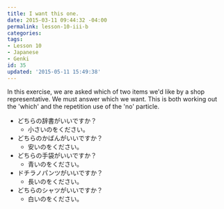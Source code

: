 ```yaml
---
title: I want this one.
date: 2015-03-11 09:44:32 -04:00
permalink: lesson-10-iii-b
categories:
tags:
- Lesson 10
- Japanese
- Genki
id: 35
updated: '2015-05-11 15:49:38'
---
```


In this exercise, we are asked which of two items we'd like by a shop representative. We must answer which we want. This is both working out the 'which' and the repetition use of the 'no' particle.

- どちらの辞書がいいですか？
  - 小さいのをください。
- どちらのかばんがいいですか？
  - 安いのをください。
- どちらの手袋がいいですか？
  - 青いのをください。
- ドチラノパンツがいいですか？
  - 長いのをください。
- どちらのシャツがいいですか？
  - 白いのをください。
